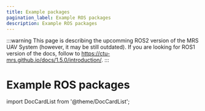 ```yaml
---
title: Example packages
pagination_label: Example ROS packages
description: Example ROS packages
---
```


:::warning
This page is describing the upcomming ROS2 version of the MRS UAV System (however, it may be still outdated). If you are looking for ROS1 version of the docs, follow to https://ctu-mrs.github.io/docs/1.5.0/introduction/.
:::

# Example ROS packages

import DocCardList from '@theme/DocCardList';

<DocCardList />
